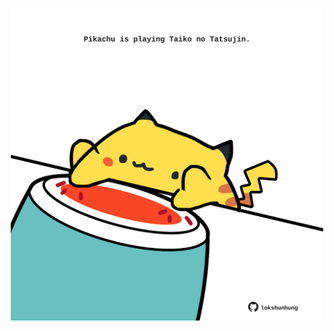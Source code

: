 <!-- built at 26/02/2024, 09:00:48 UTC -->
<p align="center">
  <img width="500" height="500" src="./ReadmeImage.svg">
</p>
